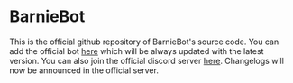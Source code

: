 # BarnieBot
This is the official github repository of BarnieBot's source code. You can add the official bot [here](https://discord.com/api/oauth2/authorize?client_id=900723711840251924&permissions=8&scope=bot%20applications.commands) which will be always updated with the latest version.
You can also join the official discord server [here](https://discord.gg/z5NwZqJs7k).
Changelogs will now be announced in the official server.
